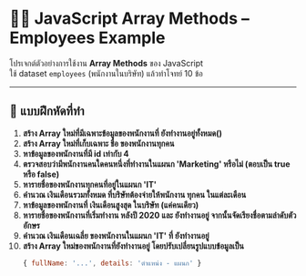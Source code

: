 # 👩‍💻 JavaScript Array Methods – Employees Example

โปรเจกต์ตัวอย่างการใช้งาน **Array Methods** ของ JavaScript  
ใช้ dataset `employees` (พนักงานในบริษัท) แล้วทำโจทย์ 10 ข้อ

---

## 📂 แบบฝึกหัดที่ทำ

1. **สร้าง Array ใหม่ที่มีเฉพาะข้อมูลของพนักงานที่ ยังทำงานอยู่ทั้งหมด()**
2. **สร้าง Array ใหม่ที่เก็บเฉพาะ ชื่อ ของพนักงานทุกคน**
3. **หาข้อมูลของพนักงานที่มี id เท่ากับ 4**
4. **ตรวจสอบว่ามีพนักงานคนใดคนหนึ่งที่ทำงานในแผนก 'Marketing' หรือไม่ (ตอบเป็น true หรือ false)** 
5. **หารายชื่อของพนักงานทุกคนที่อยู่ในแผนก 'IT'**
6. **คำนวณ เงินเดือนรวมทั้งหมด ที่บริษัทต้องจ่ายให้พนักงาน ทุกคน ในแต่ละเดือน**
7. **หาข้อมูลของพนักงานที่ เงินเดือนสูงสุด ในบริษัท (แค่คนเดียว)**
8. **หารายชื่อของพนักงานที่เริ่มทำงาน หลังปี 2020 และ ยังทำงานอยู่ จากนั้นจัดเรียงชื่อตามลำดับตัวอักษร**
9. **คำนวณ เงินเดือนเฉลี่ย ของพนักงานในแผนก 'IT' ที่ ยังทำงานอยู่**
10. **สร้าง Array ใหม่ของพนักงานที่ยังทำงานอยู่ โดยปรับเปลี่ยนรูปแบบข้อมูลเป็น**
    ```js
    { fullName: '...', details: 'ตำแหน่ง - แผนก' }
    ```
